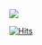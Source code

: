 


<img src="https://img.shields.io/badge/Flutter-02569B?style=for-the-badge&logo=Flutter&logoColor=white">


[![Hits](https://hits.seeyoufarm.com/api/count/incr/badge.svg?url=https%3A%2F%2Fgithub.com%2Fyoungjungju&count_bg=%236EFF00&title_bg=%23E99F9F&icon=baidu.svg&icon_color=%23FFFFFF&title=hits&edge_flat=false)](https://hits.seeyoufarm.com)

